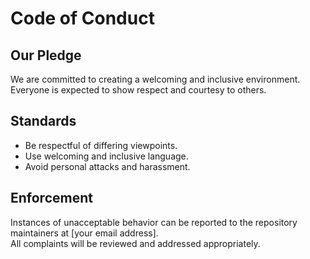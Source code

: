 # Code of Conduct

## Our Pledge
We are committed to creating a welcoming and inclusive environment. Everyone is expected to show respect and courtesy to others.

## Standards
- Be respectful of differing viewpoints.
- Use welcoming and inclusive language.
- Avoid personal attacks and harassment.

## Enforcement
Instances of unacceptable behavior can be reported to the repository maintainers at [your email address].  
All complaints will be reviewed and addressed appropriately.
